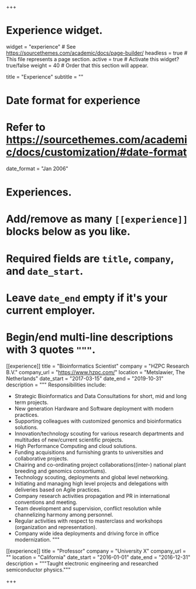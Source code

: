 +++
# Experience widget.
widget = "experience"  # See https://sourcethemes.com/academic/docs/page-builder/
headless = true  # This file represents a page section.
active = true  # Activate this widget? true/false
weight = 40  # Order that this section will appear.

title = "Experience"
subtitle = ""

# Date format for experience
#   Refer to https://sourcethemes.com/academic/docs/customization/#date-format
date_format = "Jan 2006"

# Experiences.
#   Add/remove as many `[[experience]]` blocks below as you like.
#   Required fields are `title`, `company`, and `date_start`.
#   Leave `date_end` empty if it's your current employer.
#   Begin/end multi-line descriptions with 3 quotes `"""`.
[[experience]]
  title = "Bioinformatics Scientist"
  company = "HZPC Research B.V."
  company_url = "https://www.hzpc.com/"
  location = "Metslawier, The Netherlands"
  date_start = "2017-03-15"
  date_end = "2019-10-31"
  description = """
  Responsibilities include:
  
  * Strategic Bioinformatics and Data Consultations for short, mid and long term projects.
  * New generation Hardware and Software deployment with modern practices.
  * Supporting colleagues with customized genomics and bioinformatics solutions.
  * Innovation/technology scouting for various research departments and multitudes of new/current scientific projects.
  * High Performance Computing and cloud solutions.
  * Funding acquisitions and furnishing grants to universities and collaborative projects.
  * Chairing and co-ordinating project collaborations((inter-) national plant breeding and genomics consortiums).
  * Technology scouting, deployments and global level networking.
  * Initiating and managing high level projects and delegations with deliveries based on Agile practices.
  * Company research activities propagation and PR in international conventions and meeting.
  * Team development and supervision, conflict resolution while channelizing harmony among personnel.
  * Regular activities with respect to masterclass and workshops (organization and representation).
  * Company wide idea deployments and driving force in office modernization.
  """

[[experience]]
  title = "Professor"
  company = "University X"
  company_url = ""
  location = "California"
  date_start = "2016-01-01"
  date_end = "2016-12-31"
  description = """Taught electronic engineering and researched semiconductor physics."""

+++
